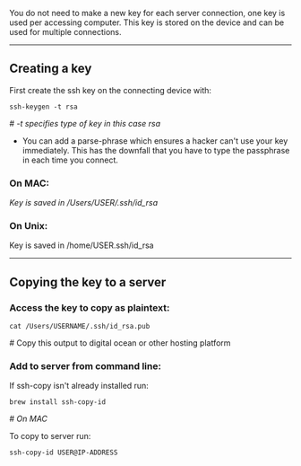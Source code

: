 
You do not need to make a new key for each server connection, one key is used per accessing computer. This key is stored on the device and can be used for multiple connections.

---
## Creating a key

First create the ssh key on the connecting device with:

	ssh-keygen -t rsa

\# *-t specifies type of key in this case rsa*

- You can add a parse-phrase which ensures a hacker can't use your key immediately. This has the downfall that you have to type the passphrase in each time you connect.

### On MAC:

*Key is saved in /Users/USER/.ssh/id_rsa*

### On Unix:

Key is saved in /home/USER.ssh/id_rsa

---
## Copying the key to a server

### Access the key to copy as plaintext:

	cat /Users/USERNAME/.ssh/id_rsa.pub

\# Copy this output to digital ocean or other hosting platform

### Add to server from command line:

If ssh-copy isn't already installed run:

	brew install ssh-copy-id

\# *On MAC*

To copy to server run:

	ssh-copy-id USER@IP-ADDRESS